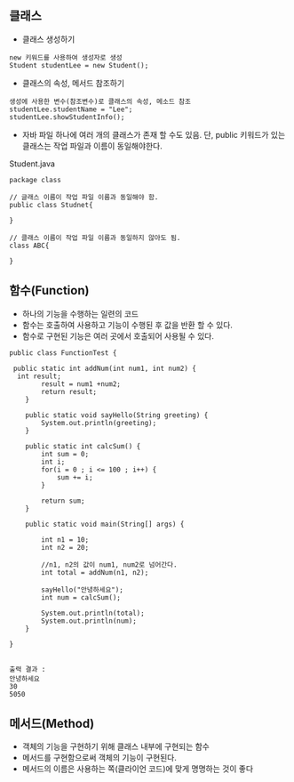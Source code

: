 ## 클래스 

- 클래스 생성하기
```
new 키워드를 사용하여 생성자로 생성
Student studentLee = new Student();
```
- 클래스의 속성, 메서드 참조하기
```
생성에 사용한 변수(참조변수)로 클래스의 속성, 메소드 참조
studentLee.studentName = "Lee";
studentLee.showStudentInfo();
```

- 자바 파일 하나에 여러 개의 클래스가 존재 할 수도 있음.
 단, public 키워드가 있는 클래스는 작업 파일과 이름이 동일해야한다.

Student.java
```
package class

// 글래스 이름이 작업 파일 이름과 동일해야 함.
public class Studnet{

}

// 클래스 이름이 작업 파일 이름과 동일하지 않아도 됨.
class ABC{

}
```

## 함수(Function)
 - 하나의 기능을 수행하는 일련의 코드
 - 함수는 호출하여 사용하고 기능이 수행된 후 값을 반환 할 수 있다.
 - 함수로 구현된 기능은 여러 곳에서 호출되어 사용될 수 있다.

```
public class FunctionTest {

 public static int addNum(int num1, int num2) {
  int result;
		result = num1 +num2;
		return result;
	}
	
	public static void sayHello(String greeting) {
		System.out.println(greeting);
	}
	
	public static int calcSum() {
		int sum = 0;
		int i;
		for(i = 0 ; i <= 100 ; i++) {
			sum += i;
		}
		
		return sum;
	}

	public static void main(String[] args) {

		int n1 = 10;
		int n2 = 20;
		
		//n1, n2의 값이 num1, num2로 넘어간다.
		int total = addNum(n1, n2);
		
		sayHello("안녕하세요");
		int num = calcSum();
		
		System.out.println(total);
		System.out.println(num);
	}

}


출력 결과 : 
안녕하세요
30
5050
```


## 메서드(Method)
- 객체의 기능을 구현하기 위해 클래스 내부에 구현되는 함수
- 메서드를 구현함으로써 객체의 기능이 구현된다.
- 메서드의 이름은 사용하는 쪽(클라이언 코드)에 맞게 명명하는 것이 좋다
